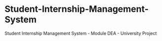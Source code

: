 # Student-Internship-Management-System
Student Internship Management System - Module DEA - University Project
